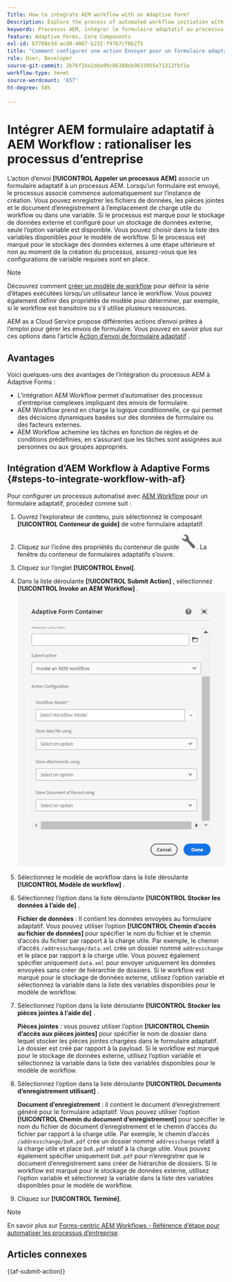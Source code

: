 ```yaml
---
Title: How to integrate AEM workflow with an Adaptive Form?
Description: Explore the process of automated workflow initiation with AEM Forms Submit Action.
keywords: Processus AEM, intégrer le formulaire adaptatif au processus AEM, appeler l’action d’envoi de processus de l’AEM
feature: Adaptive Forms, Core Components
exl-id: b7788e3d-acd8-4867-b232-f9767cf6b2f5
title: "Comment configurer une action Envoyer pour un formulaire adaptatif ?"
role: User, Developer
source-git-commit: 2b76f1be2dda99c8638deb9633055e71312fbf1e
workflow-type: tm+mt
source-wordcount: '657'
ht-degree: 58%

---
```


# Intégrer AEM formulaire adaptatif à AEM Workflow : rationaliser les processus d’entreprise

L’action d’envoi **[!UICONTROL Appeler un processus AEM]** associe un formulaire adaptatif à un processus AEM. Lorsqu’un formulaire est envoyé, le processus associé commence automatiquement sur l’instance de création. Vous pouvez enregistrer les fichiers de données, les pièces jointes et le document d’enregistrement à l’emplacement de charge utile du workflow ou dans une variable. Si le processus est marqué pour le stockage de données externe et configuré pour un stockage de données externe, seule l’option variable est disponible. Vous pouvez choisir dans la liste des variables disponibles pour le modèle de workflow. Si le processus est marqué pour le stockage des données externes à une étape ultérieure et non au moment de la création du processus, assurez-vous que les configurations de variable requises sont en place.

>[!NOTE]
>
>  Découvrez comment [créer un modèle de workflow](https://experienceleague.adobe.com/docs/experience-manager-65/developing/extending-aem/extending-workflows/workflows-models.html?lang=fr#extending-aem) pour définir la série d’étapes exécutées lorsqu’un utilisateur lance le workflow. Vous pouvez également définir des propriétés de modèle pour déterminer, par exemple, si le workflow est transitoire ou s’il utilise plusieurs ressources.

AEM as a Cloud Service propose différentes actions d’envoi prêtes à l’emploi pour gérer les envois de formulaire. Vous pouvez en savoir plus sur ces options dans l’article [Action d’envoi de formulaire adaptatif](/help/forms/configure-submit-actions-core-components.md) .

## Avantages

Voici quelques-uns des avantages de l’intégration du processus AEM à Adaptive Forms :

* L’intégration AEM Workflow permet d’automatiser des processus d’entreprise complexes impliquant des envois de formulaire.
* AEM Workflow prend en charge la logique conditionnelle, ce qui permet des décisions dynamiques basées sur des données de formulaire ou des facteurs externes.
* AEM Workflow achemine les tâches en fonction de règles et de conditions prédéfinies, en s’assurant que les tâches sont assignées aux personnes ou aux groupes appropriés.

<!--
## Prerequisites

Before using the **[!UICONTROL Invoke an AEM Workflow]** Submit Action configure the following for the **[!UICONTROL AEM DS settings service]** configuration: 

* **[!UICONTROL Processing Server URL]**: The Processing Server is the server where the Forms or AEM Workflow is triggered. This can be same as the URL of the AEM author instance or another server.

* **[!UICONTROL Processing Server User Name]**: Workflow user's username

* **[!UICONTROL Processing Server Password]**: Workflow user's password -->

## Intégration d’AEM Workflow à Adaptive Forms {#steps-to-integrate-workflow-with-af}

Pour configurer un processus automatisé avec [AEM Workflow](https://experienceleague.adobe.com/docs/experience-manager-65/developing/extending-aem/extending-workflows/workflows-models.html?lang=fr#extending-aem) pour un formulaire adaptatif, procédez comme suit :

1. Ouvrez l’explorateur de contenu, puis sélectionnez le composant **[!UICONTROL Conteneur de guide]** de votre formulaire adaptatif.
1. Cliquez sur l’icône des propriétés du conteneur de guide ![Propriétés du guide](/help/forms/assets/configure-icon.svg). La fenêtre du conteneur de formulaires adaptatifs s’ouvre.
1. Cliquez sur l’onglet **[!UICONTROL Envoi]**.
1. Dans la liste déroulante **[!UICONTROL Submit Action]** , sélectionnez **[!UICONTROL Invoke an AEM Workflow]** .
   ![ Configuration d’action de Send Email](/help/forms/assets/configure-invoke-aem-workflow.png)

1. Sélectionnez le modèle de workflow dans la liste déroulante **[!UICONTROL Modèle de workflow]** .
1. Sélectionnez l’option dans la liste déroulante **[!UICONTROL Stocker les données à l’aide de]** .

   **Fichier de données** : Il contient les données envoyées au formulaire adaptatif. Vous pouvez utiliser l’option **[!UICONTROL Chemin d’accès au fichier de données]** pour spécifier le nom du fichier et le chemin d’accès du fichier par rapport à la charge utile. Par exemple, le chemin d’accès `/addresschange/data.xml` crée un dossier nommé `addresschange` et le place par rapport à la charge utile. Vous pouvez également spécifier uniquement `data.xml` pour envoyer uniquement les données envoyées sans créer de hiérarchie de dossiers. Si le workflow est marqué pour le stockage de données externe, utilisez l’option variable et sélectionnez la variable dans la liste des variables disponibles pour le modèle de workflow.

1. Sélectionnez l’option dans la liste déroulante **[!UICONTROL Stocker les pièces jointes à l’aide de]** .

   **Pièces jointes** : vous pouvez utiliser l’option **[!UICONTROL Chemin d’accès aux pièces jointes]** pour spécifier le nom de dossier dans lequel stocker les pièces jointes chargées dans le formulaire adaptatif. Le dossier est créé par rapport à la payload. Si le workflow est marqué pour le stockage de données externe, utilisez l’option variable et sélectionnez la variable dans la liste des variables disponibles pour le modèle de workflow.

1. Sélectionnez l’option dans la liste déroulante **[!UICONTROL Documents d’enregistrement utilisant]** .

   **Document d’enregistrement** : il contient le document d’enregistrement généré pour le formulaire adaptatif. Vous pouvez utiliser l’option **[!UICONTROL Chemin du document d’enregistrement]** pour spécifier le nom du fichier de document d’enregistrement et le chemin d’accès du fichier par rapport à la charge utile. Par exemple, le chemin d’accès `/addresschange/DoR.pdf` crée un dossier nommé `addresschange` relatif à la charge utile et place `DoR.pdf` relatif à la charge utile. Vous pouvez également spécifier uniquement `DoR.pdf` pour n’enregistrer que le document d’enregistrement sans créer de hiérarchie de dossiers. Si le workflow est marqué pour le stockage de données externe, utilisez l’option variable et sélectionnez la variable dans la liste des variables disponibles pour le modèle de workflow.
1. Cliquez sur **[!UICONTROL Terminé]**.

>[!NOTE]
>
> En savoir plus sur [Forms-centric AEM Workflows - Référence d’étape pour automatiser les processus d’entreprise](/help/forms/aem-forms-workflow-step-reference.md).

<!--
## Best Practices

* When configuring the **[!UICONTROL Invoke an AEM Workflow]** Submit Action, select the appropriate workflow model that aligns with the desired business process.
* In case, the workflow involves external data storage, be sure to configure the workflow accordingly. It is recommended to set up variables appropriately and in accordance with any external storage requirements. -->

## Articles connexes

{{af-submit-action}}
